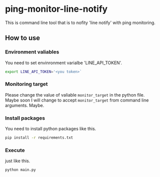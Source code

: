 # ping-monitor-line-notify

This is command line tool that is to nofity 'line notify' with ping monitoring.

## How to use

### Environment valiables

You need to set envinronment varialbe 'LINE_API_TOKEN'.
```sh
export LINE_API_TOKEN='<you token>`
```

### Monitoring target

Please change the value of valiable `monitor_target` in the python file.  
Maybe soon I will change to accept `monitor_target` from command line arguments. Maybe.

### Install packages
You need to install python packages like this.
```sh
pip install -r requirements.txt
```

### Execute

just like this.
```sh
python main.py
```
